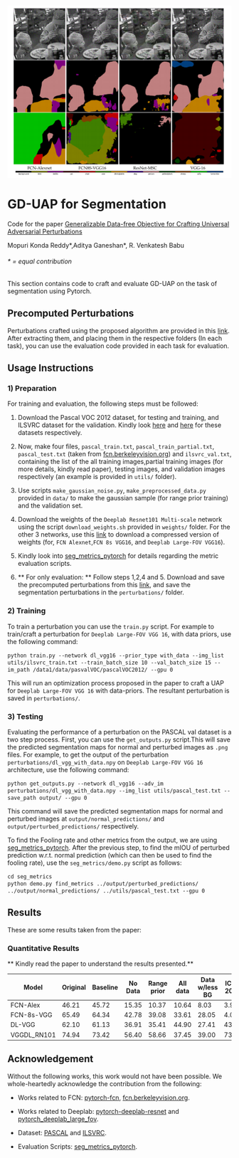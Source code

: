 
![Segmentation example](seg_example.png)

# GD-UAP for Segmentation

Code for the paper [Generalizable Data-free Objective for Crafting Universal Adversarial Perturbations](https://arxiv.org/abs/1801.08092)

Mopuri Konda Reddy*,Aditya Ganeshan*, R. Venkatesh Babu

###### * = equal contribution  

This section contains code to craft and evaluate GD-UAP on the task of segmentation using Pytorch.

## Precomputed Perturbations

Perturbations crafted using the proposed algorithm are provided in this [link](https://www.dropbox.com/s/ixjzg4itx10nhid/perturbations.tar.gz?dl=0). After extracting them, and placing them in the respective folders (In each task), you can use the evaluation code provided in each task for evaluation.

## Usage Instructions

### 1) Preparation

For training and evaluation, the following steps must be followed: 

1) Download the Pascal VOC 2012 dataset, for testing and training, and  ILSVRC dataset for the validation. Kindly look [here](http://host.robots.ox.ac.uk/pascal/VOC/voc2012/) and [here](http://www.image-net.org/challenges/LSVRC/) for these datasets respectively.

2) Now, make four files, `pascal_train.txt`, `pascal_train_partial.txt`, `pascal_test.txt` (taken from [fcn.berkeleyvision.org](https://github.com/shelhamer/fcn.berkeleyvision.org)) and `ilsvrc_val.txt`, containing the list of the all training images,partial training images (for more details, kindly read paper), testing images, and validation images respectively (an example is provided in `utils/` folder).

3) Use scripts `make_gaussian_noise.py`, `make_preprocessed_data.py` provided in `data/` to make the gaussian sample (for range prior training) and the validation set.

4) Download the weights of the `Deeplab Resnet101 Multi-scale` network using the script `download_weights.sh` provided in `weights/` folder. For the other 3 networks, use this [link](https://www.dropbox.com/s/hjmdi9k3skyjfjb/additional_weights.tar.gz?dl=0) to download a compressed version of weights (for, `FCN Alexnet`,`FCN 8s VGG16`, and `Deeplab Large-FOV VGG16`).

5) Kindly look into [seg_metrics_pytorch](https://github.com/BardOfCodes/seg_metrics_pytorch) for details regarding the metric evaluation scripts.

5) ** For only evaluation: ** Follow steps 1,2,4 and 5. Download and save the precomputed perturbations from this [link](https://www.dropbox.com/s/ixjzg4itx10nhid/perturbations.tar.gz?dl=0), and save the segmentation perturbations in the `perturbations/` folder.

### 2) Training

To train a perturbation you can use the `train.py` script. For example to train/craft a perturbation for `Deeplab Large-FOV VGG 16`, with data priors, use the following command:

```
python train.py --network dl_vgg16 --prior_type with_data --img_list utils/ilsvrc_train.txt --train_batch_size 10 --val_batch_size 15 --im_path /data1/data/pasvalVOC/pascalVOC2012/ --gpu 0
```

This will run an optimization process proposed in the paper to craft a UAP for `Deeplab Large-FOV VGG 16` with data-priors. The resultant perturbation is saved in `perturbations/`.


### 3) Testing

Evaluating the performance of a perturbation on the PASCAL val dataset is a two step process. First, you can use the `get_outputs.py` script.This will save the predicted segmentation maps for normal and perturbed images as `.png` files. For example, to get the output of the perturbation `perturbations/dl_vgg_with_data.npy` on `Deeplab Large-FOV VGG 16` architecture, use the following command:

```
python get_outputs.py --network dl_vgg16 --adv_im perturbations/dl_vgg_with_data.npy --img_list utils/pascal_test.txt --save_path output/ --gpu 0 
```

This command will save the predicted segmentation maps for normal and perturbed images at `output/normal_predictions/` and `output/perturbed_predictions/` respectively.

To find the Fooling rate and other metrics from the output, we are using [seg_metrics_pytorch](https://github.com/BardOfCodes/seg_metrics_pytorch). After the previous step, to find the mIOU of perturbed prediction w.r.t. normal prediction (which can then be used to find the fooling rate), use the `seg_metrics/demo.py` script as follows:

```
cd seg_metrics
python demo.py find_metrics ../output/perturbed_predictions/ ../output/normal_predictions/ ../utils/pascal_test.txt --gpu 0
```

## Results

These are some results taken from the paper:

### Quantitative Results

**  Kindly read the paper to understand the results presented.**

|Model     | Original | Baseline | No Data | Range prior | All data | Data w/less BG |ICCV 2017 |
|------------|-----|-----|-----|-----|-----|-----|-----|
|FCN-Alex    | 46.21 | 45.72    |15.35 |10.37 |10.64 |8.03  |3.98 |
|FCN-8s-VGG  | 65.49 | 64.34    |42.78 |39.08 |33.61 |28.05 |4.02 |
|DL-VGG      | 62.10 | 61.13    |36.91 |35.41 |44.90 |27.41 |43.96|
|VGGDL_RN101 | 74.94 | 73.42    |56.40 |58.66 |37.45 |39.00 |73.01|



## Acknowledgement

Without the following works, this work would not have been possible. We whole-heartedly acknowledge the contribution from the following:

* Works related to FCN: [pytorch-fcn](https://github.com/wkentaro/pytorch-fcn), [fcn.berkeleyvision.org](https://github.com/shelhamer/fcn.berkeleyvision.org).

* Works related to Deeplab: [pytorch-deeplab-resnet](https://github.com/isht7/pytorch-deeplab-resnet) and [pytorch_deeplab_large_fov](https://github.com/BardOfCodes/pytorch_deeplab_large_fov).

* Dataset: [PASCAL](http://host.robots.ox.ac.uk/pascal/VOC/voc2012/) and [ILSVRC](http://www.image-net.org/challenges/LSVRC/).

* Evaluation Scripts: [seg_metrics_pytorch](https://github.com/BardOfCodes/seg_metrics_pytorch).


